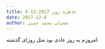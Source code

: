 ```yaml
---
title: خاطره روز 2017-12-6
date: 2017-12-6
author: شعبان محمد حسنی
---
```


امروزم یه روز عادی بود مثل روزای گذشته.